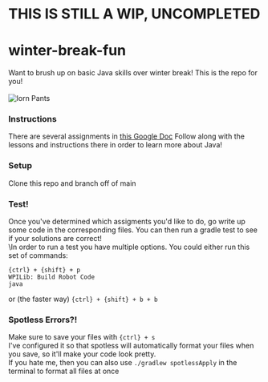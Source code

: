 # THIS IS STILL A WIP, UNCOMPLETED

# winter-break-fun
Want to brush up on basic Java skills over winter break! This is the repo for you!\
\
![Iorn Pants](https://encrypted-tbn0.gstatic.com/images?q=tbn:ANd9GcRikbIBEOVDEtnc82lAeFD9w8sQA3Orfg8GFLIHrW_tYg-qb_2sDlOMfeOYBcpttAxtMX0&usqp=CAU)
### Instructions
There are several assignments in [this Google Doc](https://docs.google.com/document/d/1NLcqq41JP_fEn9IeM-8WH5F5AcdkmE5eqUX8m_-3nhY/edit?usp=sharing)
Follow along with the lessons and instructions there in order to learn more about Java!
### Setup
Clone this repo and branch off of main

### Test!
Once you've determined which assigments you'd like to do, go write up some code in the corresponding files.
You can then run a gradle test to see if your solutions are correct!\
\In order to run a test you have multiple options.
You could either run this set of commands:

```{ctrl} + {shift} + p ```\
```WPILib: Build Robot Code```\
```java```

or (the faster way) ```{ctrl} + {shift} + b + b```

### Spotless Errors?!
Make sure to save your files with ```{ctrl} + s```\
I've configured it so that spotless will automatically format your files when you save, so it'll make your code look pretty.\
If you hate me, then you can also use ```./gradlew spotlessApply``` in the terminal to format all files at once